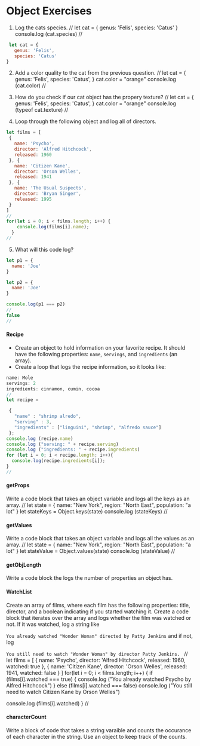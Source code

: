 # Object Exercises

1. Log the cats species.
//
let cat = {
   genus: 'Felis',
   species: 'Catus'
   }
console.log (cat.species)
//
```js
 let cat = {
   genus: 'Felis',
   species: 'Catus'
}
```
2. Add a color quality to the cat from the previous question.
//
let cat = {
   genus: 'Felis',
   species: 'Catus',
   }
cat.color = "orange"
console.log (cat.color)
//

3. How do you check if our cat object has the propery texture?
//
let cat = {
   genus: 'Felis',
   species: 'Catus',
   }
cat.color = "orange"
console.log (typeof cat.texture)
//

4. Loop through the following object and log all of directors.
``` js
let films = [
 {
   name: 'Psycho',
   director: 'Alfred Hitchcock',
   released: 1960
 }, {
   name: 'Citizen Kane',
   director: 'Orson Welles',
   released: 1941
 }, {
   name: 'The Usual Suspects',
   director: 'Bryan Singer',
   released: 1995
 }
]
//
for(let i = 0; i < films.length; i++) {
    console.log(films[i].name);
  }
//
```
5. What will this code log?
```js
let p1 = {
  name: 'Joe'
}

let p2 = {
  name: 'Joe'
}

console.log(p1 === p2)
//
false
//
```


#### Recipe

* Create an object to hold information on your favorite recipe. It should have the following properties: `name`, `servings`, and `ingredients` (an array).
* Create a loop that logs the recipe information, so it looks like:

```javascript
name: Mole
servings: 2
ingredients: cinnamon, cumin, cocoa
//
let recipe =

 {
   "name" : "shrimp alredo",
   "serving" : 3,
   "ingredients" : ["linguini", "shrimp", "alfredo sauce"]
 };
console.log (recipe.name)
console.log ("serving: " + recipe.serving)
console.log ("ingredients: " + recipe.ingredients)
for (let i = 0; i < recipe.length; i++){
  console.log(recipe.ingredients[i]);
}
//
```

#### getProps
Write a code block that takes an object variable and logs all the keys as an array.
//
let state =
{
  name: "New York",
  region: "North East",
  population: "a lot"
}
let stateKeys = Object.keys(state)
console.log (stateKeys)
//

#### getValues
Write a code block that takes an object variable and logs all the values as an array.
//
let state =
{
  name: "New York",
  region: "North East",
  population: "a lot"
}
let stateValue = Object.values(state)
console.log (stateValue)
//

#### getObjLength
Write a code block the logs the number of properties an object has.

#### WatchList
Create an array of films, where each film has the following properties: title, director, and a boolean indicating if you started watching it.
Create a code block that iterates over the array and logs whether the film was watched or not. If it was watched, log a string like

`You already watched "Wonder Woman" directed by Patty Jenkins`
and if not, log

`You still need to watch "Wonder Woman" by director Patty Jenkins. `
//
let films = [
 {
   name: 'Psycho',
   director: 'Alfred Hitchcock',
   released: 1960,
   watched: true
 },
 {
   name: 'Citizen Kane',
   director: 'Orson Welles',
   released: 1941,
   watched: false
 }
]
for(let i = 0; i < films.length; i++) {
 if (films[i].watched === true) {
   console.log ("You already watched Psycho by Alfred Hitchcock")
 }
 else (films[i].watched === false)
   console.log ("You still need to watch Citizen Kane by Orson Welles")

   console.log (films[i].watched)
}
//

#### characterCount
Write a block of code that takes a string varaible and counts the occurance of each character in the string. Use an object to keep track of the counts.
